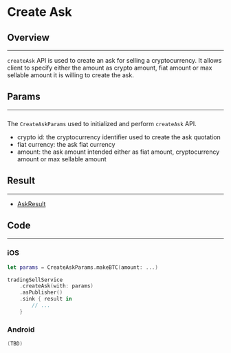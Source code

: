 # Create Ask 

## Overview
---
`createAsk` API is used to create an ask for selling a cryptocurrency. It allows client to specify either the amount as crypto amount, fiat amount or max sellable amount it is willing to create the ask.

## Params
---
### 
The `CreateAskParams` used to initialized and perform `createAsk` API.

- crypto id: the cryptocurrency identifier used to create the ask quotation
- fiat currency: the ask fiat currency
- amount: the ask amount intended either as fiat amount, cryptocurrency amount or max sellable amount

## Result
---
- [AskResult](AskResult.md)

## Code
---
### iOS
```swift
let params = CreateAskParams.makeBTC(amount: ...)

tradingSellService
    .createAsk(with: params)
    .asPublisher()
    .sink { result in
        // ...
    }
```

### Android
```kotlin
(TBD)
```